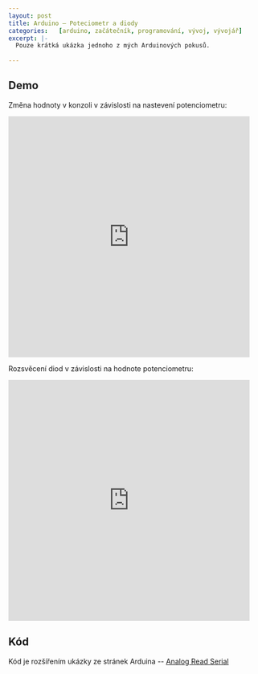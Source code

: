 ```yaml
---
layout: post
title: Arduino – Poteciometr a diody
categories:   [arduino, začátečník, programování, vývoj, vývojář]
excerpt: |-
  Pouze krátká ukázka jednoho z mých Arduinových pokusů.
  
---
```


## Demo

Změna hodnoty v konzoli v závislosti na nastevení potenciometru:

<iframe src="http://climbr.co/7650379?embed&amp;autoplay&amp;color=fff" width="480" height="480" frameborder="0">&nbsp;</iframe>

Rozsvěcení diod v závislosti na hodnote potenciometru:

<iframe src="http://climbr.co/7650325?embed&amp;autoplay&amp;color=fff" width="480" height="480" frameborder="0">&nbsp;</iframe>

## Kód
Kód je rozšířením ukázky ze stránek Arduina -- [Analog Read Serial](http://arduino.cc/en/Tutorial/AnalogReadSerial)

<script type="text/javascript" src="https://gist.github.com/roolo/5992676.js">var nothing;</script>
